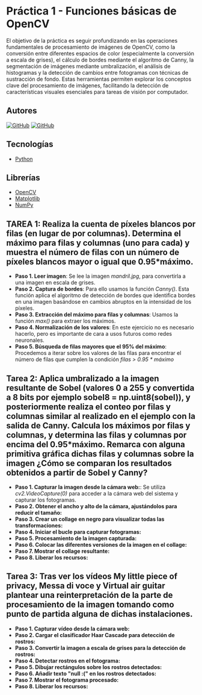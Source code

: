 # Práctica 1 - Funciones básicas de OpenCV

El objetivo de la práctica es seguir profundizando en las operaciones fundamentales de procesamiento de imágenes de OpenCV, 
como la conversión entre diferentes espacios de color (especialmente la conversión a escala de grises), el cálculo de bordes mediante 
el algoritmo de Canny, la segmentación de imágenes mediante umbralización, el análisis de histogramas y 
la detección de cambios entre fotogramas con técnicas de sustracción de fondo. Estas herramientas permiten explorar los conceptos 
clave del procesamiento de imágenes, facilitando la detección de características visuales esenciales para tareas de visión por computador.

## Autores
[![GitHub](https://img.shields.io/badge/GitHub-Javier%20Gómez%20Falcón-red?style=flat-square&logo=github)](https://github.com/GomFal)
[![GitHub](https://img.shields.io/badge/GitHub-Cristian%20Marrero%20Vega-blue?style=flat-square&logo=github)](https://github.com/XxMARRExX)

## Tecnologías
  - [Python](https://www.python.org/)

## Librerías 
  - [OpenCV](https://opencv.org/)
  - [Matplotlib](https://matplotlib.org/)
  - [NumPy](https://numpy.org/)

## TAREA 1: Realiza la cuenta de píxeles blancos por filas (en lugar de por columnas). Determina el máximo para filas y columnas (uno para cada) y muestra el número de filas con un número de píxeles blancos mayor o igual que 0.95*máximo.

- **Paso 1. Leer imagen**: Se lee la imagen *mandril.jpg*, para convertirla a una imagen en escala de grises.
- **Paso 2. Captura de bordes**: 
    Para ello usamos la función *Canny()*. Esta  función aplica el algoritmo de detección de bordes que identifica 
    bordes en una imagen basándose en cambios abruptos en la intensidad de los píxeles.
- **Paso 3. Extracción del máximo para filas y columnas**: Usamos la función *max()* para extraer los máximos.
- **Paso 4. Normalización de los valores**: En este ejercicio no es necesario hacerlo, pero es importante de cara a usos futuros como redes neuronales.
- **Paso 5. Búsqueda de filas mayores que el 95% del máximo**: Procedemos a iterar sobre los valores de las filas para encontrar el número de filas que cumplen la condición *filas > 0.95 * máximo*

## Tarea 2: Aplica umbralizado a la imagen resultante de Sobel (valores 0 a 255 y convertida a 8 bits por ejemplo sobel8 = np.uint8(sobel)), y posteriormente realiza el conteo por filas y columnas similar al realizado en el ejemplo con la salida de Canny. Calcula los máximos por filas y columnas, y determina las filas y columnas por encima del 0.95*máximo. Remarca con alguna primitiva gráfica dichas filas y columnas sobre la imagen ¿Cómo se comparan los resultados obtenidos a partir de Sobel y Canny?

- **Paso 1. Capturar la imagen desde la cámara web:**: Se utiliza *cv2.VideoCapture(0)* para acceder a la cámara web del sistema y capturar los fotogramas.
- **Paso 2. Obtener el ancho y alto de la cámara, ajustándolos para reducir el tamaño:**
- **Paso 3. Crear un collage en negro para visualizar todas las transformaciones:**
- **Paso 4. Iniciar el bucle para capturar fotogramas:**
- **Paso 5. Procesamiento de la imagen capturada:**
- **Paso 6. Colocar las diferentes versiones de la imagen en el collage:**
- **Paso 7. Mostrar el collage resultante:**
- **Paso 8. Liberar los recursos:**


## Tarea 3: Tras ver los vídeos My little piece of privacy, Messa di voce y Virtual air guitar plantear una reinterpretación de la parte de procesamiento de la imagen tomando como punto de partida alguna de dichas instalaciones.

- **Paso 1. Capturar vídeo desde la cámara web:**
- **Paso 2. Cargar el clasificador Haar Cascade para detección de rostros:**
- **Paso 3. Convertir la imagen a escala de grises para la detección de rostros:**
- **Paso 4. Detectar rostros en el fotograma:**
- **Paso 5. Dibujar rectángulos sobre los rostros detectados:**
- **Paso 6. Añadir texto "null :(" en los rostros detectados:**
- **Paso 7. Mostrar el fotograma procesado:**
- **Paso 8. Liberar los recursos:**



